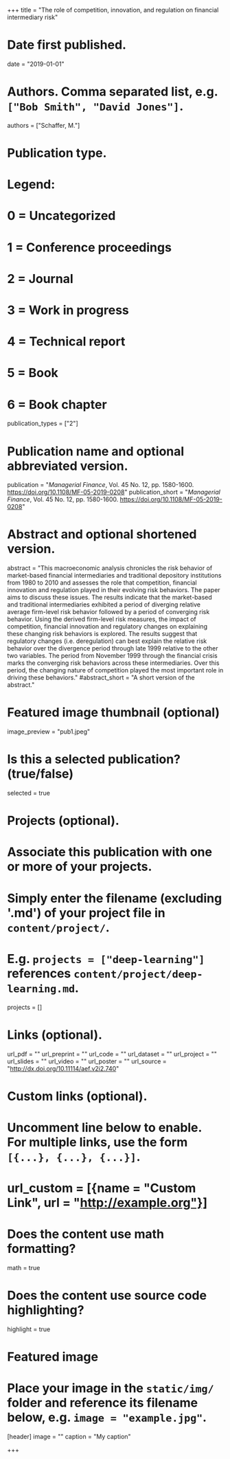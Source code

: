 +++
title = "The role of competition, innovation, and regulation on financial intermediary risk"

# Date first published.
date = "2019-01-01"

# Authors. Comma separated list, e.g. `["Bob Smith", "David Jones"]`.
authors = ["Schaffer, M."]

# Publication type.
# Legend:
# 0 = Uncategorized
# 1 = Conference proceedings
# 2 = Journal
# 3 = Work in progress
# 4 = Technical report
# 5 = Book
# 6 = Book chapter
publication_types = ["2"]

# Publication name and optional abbreviated version.
publication = "*Managerial Finance*, Vol. 45 No. 12, pp. 1580-1600. https://doi.org/10.1108/MF-05-2019-0208"
publication_short = "*Managerial Finance*, Vol. 45 No. 12, pp. 1580-1600. https://doi.org/10.1108/MF-05-2019-0208"

# Abstract and optional shortened version.
abstract = "This macroeconomic analysis chronicles the risk behavior of market-based financial intermediaries and traditional depository institutions from 1980 to 2010 and assesses the role that competition, financial innovation and regulation played in their evolving risk behaviors. The paper aims to discuss these issues. The results indicate that the market-based and traditional intermediaries exhibited a period of diverging relative average firm-level risk behavior followed by a period of converging risk behavior. Using the derived firm-level risk measures, the impact of competition, financial innovation and regulatory changes on explaining these changing risk behaviors is explored. The results suggest that regulatory changes (i.e. deregulation) can best explain the relative risk behavior over the divergence period through late 1999 relative to the other two variables. The period from November 1999 through the financial crisis marks the converging risk behaviors across these intermediaries. Over this period, the changing nature of competition played the most important role in driving these behaviors."
#abstract_short = "A short version of the abstract."

# Featured image thumbnail (optional)
image_preview = "pub1.jpeg"

# Is this a selected publication? (true/false)
selected = true

# Projects (optional).
#   Associate this publication with one or more of your projects.
#   Simply enter the filename (excluding '.md') of your project file in `content/project/`.
#   E.g. `projects = ["deep-learning"]` references `content/project/deep-learning.md`.
projects = []

# Links (optional).
url_pdf = ""
url_preprint = ""
url_code = ""
url_dataset = ""
url_project = ""
url_slides = ""
url_video = ""
url_poster = ""
url_source = "http://dx.doi.org/10.11114/aef.v2i2.740"

# Custom links (optional).
#   Uncomment line below to enable. For multiple links, use the form `[{...}, {...}, {...}]`.
# url_custom = [{name = "Custom Link", url = "http://example.org"}]

# Does the content use math formatting?
math = true

# Does the content use source code highlighting?
highlight = true

# Featured image
# Place your image in the `static/img/` folder and reference its filename below, e.g. `image = "example.jpg"`.
[header]
image = ""
caption = "My caption"

+++
